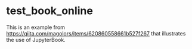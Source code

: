 # test_book_online

This is an example from https://qiita.com/magolors/items/620860558661b527f267 that illustrates the use of JupyterBook.
